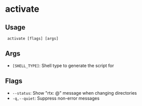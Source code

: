 #  activate
## Usage
```
 activate [flags] [args]
```
## Args
- `[SHELL_TYPE]`: Shell type to generate the script for
## Flags
- `--status`: Show "rtx: <PLUGIN>@<VERSION>" message when changing directories
- `-q,--quiet`: Suppress non-error messages
